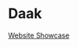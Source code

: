 # Daak

[Website Showcase](https://www.youtube.com/watch?v=my7dBY_ET0Y&ab_channel=FilosophicalFellow)
